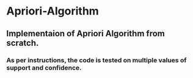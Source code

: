# Apriori-Algorithm

## Implementaion of Apriori Algorithm from scratch. 
### As per instructions, the code is tested on multiple values of support and confidence. 
